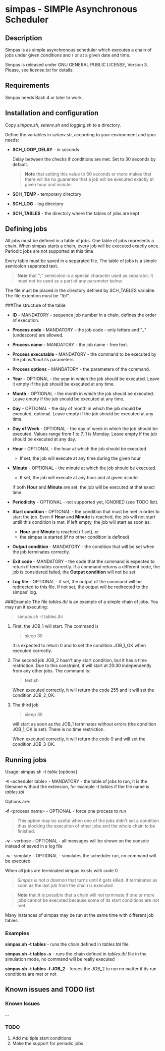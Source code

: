 # simpas - SIMPle Asynchronous Scheduler

## Description

Simpas is as simple asynchronous scheduler which executes a chain of jobs
under given conditions and / or at a given date and time.

Simpas is released under GNU GENERAL PUBLIC LICENSE, Version 3. Please,
see _license.txt_ for details.

## Requirements
Simpas needs Bash 4 or later to work.

## Installation and configuration
Copy _simpas.sh_, _setenv.sh_ and _logging.sh_ to a directory.

Define the variables in _setenv.sh_, according to your environment and your
needs:

* **SCH\_LOOP_DELAY** - in seconds

  Delay between the checks if conditions are met. Set to 30 seconds
  by default.

  > **Note** that setting this value to 60 seconds or more makes that there
  > will be no guarantee that a job will be executed exactly at given hour
  > and minute.

* **SCH_TEMP** - temporary directory

* **SCH_LOG** - log directory

* **SCH_TABLES** - the directory where the tables of jobs are kept

## Defining jobs
All jobs must be defined in a table of jobs. One table of jobs represents
a chain. When simpas starts a chain, every job will be executed exactly once.
Periodic jobs are not supported at this time.

Every table must be saved in a separated file. The table of jobs is a simple
semicolon separated text.

> **Note** that ";" semicolon is a special character used as separator.
> It must not be used as a part of any parameter below.

The file must be placed in the directory defined by SCH_TABLES variable.
The file extention must be _"tbl"_.

###The structure of the table
* **ID** - MANDATORY - sequence job number in a chain, defines the order
  of execution.
* **Process code** - MANDATORY - the job code - only letters and "_"
  (undescore) are allowed.
* **Process name** - MANDATORY - the job name - free text.
* **Process executable** - MANDATORY - the command to be executed by the job
  _without_ its parameters.
* **Process options** - MANDATORY - the parameters of the command.
* **Year** - OPTIONAL - the year in which the job should be executed. Leave
  it empty if the jub should be executed at any time.
* **Month** - OPTIONAL - the month in which the job should be executed. Leave
  empty if the jub should be executed at any time.
* **Day** - OPTIONAL - the day of month in which the job should be executed,
  optional. Leave empty if the jub should be executed at any time.
* **Day of Week** - OPTIONAL - the day of week in which the job should be executed. Values range from 1 to 7, 1 is Monday. Leave empty if the jub should be executed at any day.
* **Hour** - OPTIONAL - the hour at which the job should be executed.
  * If set, the job will execute at any time during the given hour
* **Minute** - OPTIONAL - the minute at which the job should be executed.
  * If set, the job will execute at any hour and at given minute

  If both **Hour** and **Minute** are set, the job will be executed at that
  exact time.

* **Periodicity** - OPTIONAL - not supported yet, IGNORED (see TODO list).
* **Start condition** - OPTIONAL - the condition that must be met in order
  to start the job. Even if **Hour** and **Minute** is reached, the job will not
  start untill this condition is met. If left empty, the job will start as soon as:
  * **Hour** and **Minute** is reached (if set), or
  * the simpas is started (if no other condition is defined)
* **Output condition** - MANDATORY - the condition that will be set when the job
  terminates correctly.
* **Exit code** - MANDATORY - the code that the command is expected to return
  if terminates correctly. If a command returns a different code, the job is
  considered failed, the **Output condition** will not be set
* **Log file** - OPTIONAL - if set, the output of the command will be redirected to this file. If not set, the output will be redirected to the simpas' log.

###Example
The file _tables.tbl_ is an example of a simple chain of jobs. You may run it
executing:

> simpas.sh -t tables.tbl

1. First, the JOB\_1 will start. The command is

   > sleep 30

   It is expected to return 0 and to set the condition JOB\_1_OK when executed
   correctly.

2. The second job JOB_2 hasn't any start condition, but it has a time restriction.
   Due to this constraint, it will start at 20:30 independently from any other jobs.
   The command is:

   > test.sh

   When executed correctly, it will return the code 255 and it will set
   the condition JOB\_2_OK.

3. The third job

   > sleep 30

   will start as soon as the JOB_1 terminates without errors (the condition
   JOB_1_OK is set). There is no time restriction.

   When executed correctly, it will return the code 0 and will set
   the condition JOB\_3_OK.


## Running jobs
Usage: simpas.sh -t _table_ [options]

**-t** <scheduler table\> - MANDATORY - the table of jobs to run, it is
the filename without the extension, for example _-t tables_ if the file name
is _tables.tbl_

Options are:

**-f** <process name\> - OPTIONAL - force one process to run

> This option may be useful when one of the jobs didn't set a condition thus
> blocking the execution of other jobs and the whole chain to be finished.

**-v** - verbose - OPTIONAL - all messages will be shown on the console instead
of saved in a log file

**-s** - simulate - OPTIONAL - simulates the scheduler run, no command will
be executed

When all jobs are terminated simpas exists with code 0.

> _Simpas is not a daemon_ that turns until it gets killed. It terminates
> as soon as the last job from the chain is executed.

> **Note** that it is possible that a chain will not terminate if one or more jobs
> cannot be executed because some of its start conditions are not met.

Many instances of simpas may be run at the same time with different job tables.

### Examples
**simpas.sh -t tables** - runs the chain defined in _tables.tbl_ file

**simpas.sh -t tables -s** - runs the chain defined in _tables.tbl_ file in the
simulation mode, no command will be really executed

**simpas.sh -t tables -f JOB_2** - forces the JOB\_2 to run no matter if its run
conditions are met or not

## Known issues and TODO list
### Known Issues

...

### TODO
1. Add multiple start conditions
2. Make the support for periodic jobs
